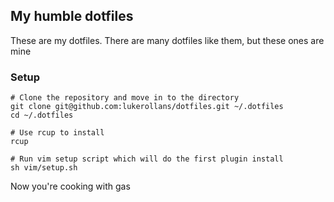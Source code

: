 ## My humble dotfiles

These are my dotfiles. There are many dotfiles like them, but these ones are
mine

### Setup
```shell
# Clone the repository and move in to the directory
git clone git@github.com:lukerollans/dotfiles.git ~/.dotfiles
cd ~/.dotfiles

# Use rcup to install
rcup

# Run vim setup script which will do the first plugin install
sh vim/setup.sh
```

Now you're cooking with gas
